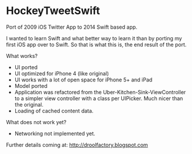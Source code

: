 HockeyTweetSwift
================

Port of 2009 iOS Twitter App to 2014 Swift based app.

I wanted to learn Swift and what better way to learn it than by porting my first iOS app over to Swift. So that is what this is, the end result of the port.

What works?
* UI ported
* UI optimized for iPhone 4 (like original)
* UI works with a lot of open space for iPhone 5+ and iPad
* Model ported
* Application was refactored from the Uber-Kitchen-Sink-ViewController to a simpler view controller with a class per UIPicker. Much nicer than the original.
* Loading of cached content data.

What does not work yet?
* Networking not implemented yet.

Further details coming at: http://droolfactory.blogspot.com
